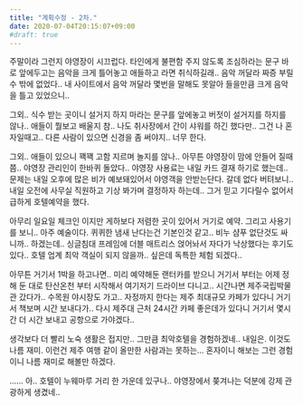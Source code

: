 ```yaml
---
title: "계획수정 - 2차."
date: 2020-07-04T20:15:07+09:00
#draft: true
---
```

주말이라 그런지 야영장이 시끄럽다. 타인에게 불편함 주지 않도록
조심하라는 문구 바로 앞에두고는 음악을 크게 틀어놓고 애들하고
라면 취식하길래.. 음악 꺼달라 짜증 부릴수 밖에 없었다..
내 사이트에서 음악 꺼달라 몇번을 말해도 못알아 들을만큼
크게 음악을 틀고 있었으니..

그외.. 식수 받는 곳이니 설거지 하지 마라는 문구를 앞에놓고
버젓이 설거지를 하지를 않나.. 애들이 뭘보고 배울지 참.. 
나도 취사장에서 간이 샤워를 하긴 했다만.. 그건 나 혼자일때고..
다른 사람이 있으면 신경을 좀 써야지.. 너무 한다.

그외.. 애들이 있으니 꽥꽥 고함 지르며 놀지를 않나.. 아무튼
야영장이 맘에 안들어 질때쯤.. 야영장 관리인이 한바퀴 돌았다..
야영장 사용료는 내일 카드 결재 하기로 했는데.. 문제는 내일 
오후에 많은 비가 예보돼있어서 야영객을 안받는단다. 갈데 없다 버텨보니..
내일 오전에 사무실 직원하고 기상 봐가며 결정하자 하는데..
그거 믿고 기다릴수 없어서 급하게 호텔예약을 했다.

아무리 일요일 체크인 이지만 게하보다 저렴한 곳이 있어서
거기로 예약. 그리고 사용기를 보니.. 아주 예술이다.
퀴퀴한 냄새 난다는건 기본인것 같고.. 비누 샴푸 없단것도
싸니까.. 하겠는데.. 싱글침대 프레임에 더블 매트리스 얹어놔서
자다가 낙상했다는 후기도 있다.. 호텔 업계 최악 객실이 되지
않을까.. 싶은데 독특한 체험 되겠다..

아무튼 거기서 1박을 하고나면.. 미리 예약해둔 랜터카를 받으니
거기서 부터는 어제 정해 둔 대로 탄산온천 부터 시작해서
여기저기 드라이브 다니고.. 시간나면 제주국립박물관 갔다가..
수목원 야시장도 가고.. 자정까지 한다는 제주 최대규모 카페가
있다니 거기서 책보며 시간 보내다가.. 다시 제주대 근처
24시간 카페 좋은데가 있다니 거기서 몇시간 더 시간 보내고
공항으로 가야겠다.. 

생각보다 더 빨리 노숙 생활은 접지만.. 그만큼 최악호텔을
경험하겠네.. 내일은. 이것도 나름 재미. 이런건 제주 여행
같이 올만한 사람과는 못하는... 혼자이니 해보는 그런 경험이니
나름 재미로 해볼만 하겠다.

......
아.. 호텔이 누웨마루 거리 한 가운데 있구나.. 야영장에서
쫒겨나는 덕분에 강제 관광하게 생겼네..
